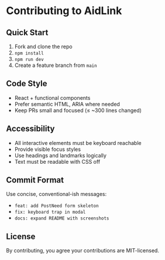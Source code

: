 # Contributing to AidLink

## Quick Start
1. Fork and clone the repo
2. `npm install`
3. `npm run dev`
4. Create a feature branch from `main`

## Code Style
- React + functional components
- Prefer semantic HTML, ARIA where needed
- Keep PRs small and focused (≤ ~300 lines changed)

## Accessibility
- All interactive elements must be keyboard reachable
- Provide visible focus styles
- Use headings and landmarks logically
- Text must be readable with CSS off

## Commit Format
Use concise, conventional-ish messages:
- `feat: add PostNeed form skeleton`
- `fix: keyboard trap in modal`
- `docs: expand README with screenshots`

## License
By contributing, you agree your contributions are MIT-licensed.